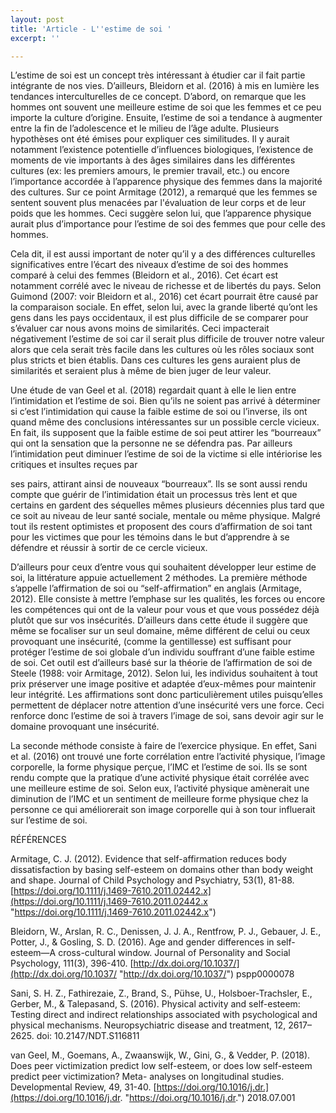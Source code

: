 ```yaml
---
layout: post
title: 'Article - L''estime de soi '
excerpt: ''

---
```

L’estime de soi est un concept très intéressant à étudier car il fait partie intégrante de nos vies. D’ailleurs, Bleidorn et al. (2016) à mis en lumière les tendances interculturelles de ce concept. D’abord, on remarque que les hommes ont souvent une meilleure estime de soi que les femmes et ce peu importe la culture d’origine. Ensuite, l’estime de soi a tendance à augmenter entre la fin de l’adolescence et le milieu de l’âge adulte. Plusieurs hypothèses ont été émises pour expliquer ces similitudes. Il y aurait notamment l’existence potentielle d’influences biologiques, l’existence de moments de vie importants à des âges similaires dans les différentes cultures (ex: les premiers amours, le premier travail, etc.) ou encore l’importance accordée à l’apparence physique des femmes dans la majorité des cultures. Sur ce point Armitage (2012), a remarqué que les femmes se sentent souvent plus menacées par l'évaluation de leur corps et de leur poids que les hommes. Ceci suggère selon lui, que l’apparence physique aurait plus d’importance pour l’estime de soi des femmes que pour celle des hommes.

Cela dit, il est aussi important de noter qu’il y a des différences culturelles significatives entre l’écart des niveaux d’estime de soi des hommes comparé à celui des femmes (Bleidorn et al., 2016). Cet écart est notamment corrélé avec le niveau de richesse et de libertés du pays. Selon Guimond (2007: voir Bleidorn et al., 2016) cet écart pourrait être causé par la comparaison sociale. En effet, selon lui, avec la grande liberté qu’ont les gens dans les pays occidentaux, il est plus difficile de se comparer pour s’évaluer car nous avons moins de similarités. Ceci impacterait négativement l’estime de soi car il serait plus difficile de trouver notre valeur alors que cela serait très facile dans les cultures où les rôles sociaux sont plus stricts et bien établis. Dans ces cultures les gens auraient plus de similarités et seraient plus à même de bien juger de leur valeur.

Une étude de van Geel et al. (2018) regardait quant à elle le lien entre l’intimidation et l’estime de soi. Bien qu’ils ne soient pas arrivé à déterminer si c’est l’intimidation qui cause la faible estime de soi ou l’inverse, ils ont quand même des conclusions intéressantes sur un possible cercle vicieux. En fait, ils supposent que la faible estime de soi peut attirer les “bourreaux” qui ont la sensation que la personne ne se défendra pas. Par ailleurs l’intimidation peut diminuer l’estime de soi de la victime si elle intériorise les critiques et insultes reçues par

ses pairs, attirant ainsi de nouveaux “bourreaux”. Ils se sont aussi rendu compte que guérir de l’intimidation était un processus très lent et que certains en gardent des séquelles mêmes plusieurs décennies plus tard que ce soit au niveau de leur santé sociale, mentale ou même physique. Malgré tout ils restent optimistes et proposent des cours d’affirmation de soi tant pour les victimes que pour les témoins dans le but d’apprendre à se défendre et réussir à sortir de ce cercle vicieux.

D’ailleurs pour ceux d’entre vous qui souhaitent développer leur estime de soi, la littérature appuie actuellement 2 méthodes. La première méthode s’appelle l’affirmation de soi ou “self-affirmation” en anglais (Armitage, 2012). Elle consiste à mettre l’emphase sur les qualités, les forces ou encore les compétences qui ont de la valeur pour vous et que vous possédez déjà plutôt que sur vos insécurités. D’ailleurs dans cette étude il suggère que même se focaliser sur un seul domaine, même différent de celui ou ceux provoquant une insécurité, (comme la gentillesse) est suffisant pour protéger l’estime de soi globale d’un individu souffrant d’une faible estime de soi. Cet outil est d’ailleurs basé sur la théorie de l’affirmation de soi de Steele (1988: voir Armitage, 2012). Selon lui, les individus souhaitent à tout prix préserver une image positive et adaptée d’eux-mêmes pour maintenir leur intégrité. Les affirmations sont donc particulièrement utiles puisqu’elles permettent de déplacer notre attention d’une insécurité vers une force. Ceci renforce donc l’estime de soi à travers l’image de soi, sans devoir agir sur le domaine provoquant une insécurité.

La seconde méthode consiste à faire de l’exercice physique. En effet, Sani et al. (2016) ont trouvé une forte corrélation entre l’activité physique, l’image corporelle, la forme physique perçue, l’IMC et l’estime de soi. Ils se sont rendu compte que la pratique d’une activité physique était corrélée avec une meilleure estime de soi. Selon eux, l’activité physique amènerait une diminution de l’IMC et un sentiment de meilleure forme physique chez la personne ce qui améliorerait son image corporelle qui à son tour influerait sur l’estime de soi.

RÉFÉRENCES

Armitage, C. J. (2012). Evidence that self-affirmation reduces body dissatisfaction by basing self-esteem on domains other than body weight and shape. Journal of Child Psychology and Psychiatry, 53(1), 81-88. [https://doi.org/10.1111/j.1469-7610.2011.02442.x](https://doi.org/10.1111/j.1469-7610.2011.02442.x "https://doi.org/10.1111/j.1469-7610.2011.02442.x")

Bleidorn, W., Arslan, R. C., Denissen, J. J. A., Rentfrow, P. J., Gebauer, J. E., Potter, J., & Gosling, S. D. (2016). Age and gender differences in self-esteem—A cross-cultural window. Journal of Personality and Social Psychology, 111(3), 396-410. [http://dx.doi.org/10.1037/](http://dx.doi.org/10.1037/ "http://dx.doi.org/10.1037/") pspp0000078

Sani, S. H. Z., Fathirezaie, Z., Brand, S., Pühse, U., Holsboer-Trachsler, E., Gerber, M., & Talepasand, S. (2016). Physical activity and self-esteem: Testing direct and indirect relationships associated with psychological and physical mechanisms. Neuropsychiatric disease and treatment, 12, 2617–2625. doi: 10.2147/NDT.S116811

van Geel, M., Goemans, A., Zwaanswijk, W., Gini, G., & Vedder, P. (2018). Does peer victimization predict low self-esteem, or does low self-esteem predict peer victimization? Meta- analyses on longitudinal studies. Developmental Review, 49, 31-40. [https://doi.org/10.1016/j.dr.](https://doi.org/10.1016/j.dr. "https://doi.org/10.1016/j.dr.") 2018.07.001